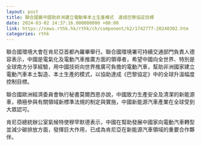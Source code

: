 ```yaml
---
layout: post
title: 聯合國冀中國助非洲建立電動車本土生產模式　達成巴黎協定目標
date: 2024-03-02 14:37:16.000000000 +08:00
link: https://news.rthk.hk/rthk/ch/component/k2/1742777-20240302.htm
categories: rthk
---
```


聯合國環境大會在肯尼亞首都內羅畢舉行。聯合國環境署可持續交通部門負責人德容表示，中國是電氣化及電動汽車推廣方面的領導者，希望中國向全世界、特別是全球南方分享經驗，用中國技術向世界推廣可負擔的電動汽車，幫助非洲國家建立電動汽車本土製造、本土生產的模式，以協助達成《巴黎協定》中的全球升溫幅度控制目標。

聯合國歐洲經濟委員會執行秘書莫爾西恩亦說，中國致力生產安全及清潔的新能源車，積極參與有關領域新標準法規的制定與實施，中國新能源汽車產業在全球受到大眾認可。

肯尼亞總統辦公室氣候特使穆罕默德表示，中國在幫助發展中國家向電動汽車轉型並減少碳排放方面，發揮巨大作用，已成為肯尼亞在新能源汽車領域的重要合作夥伴。
